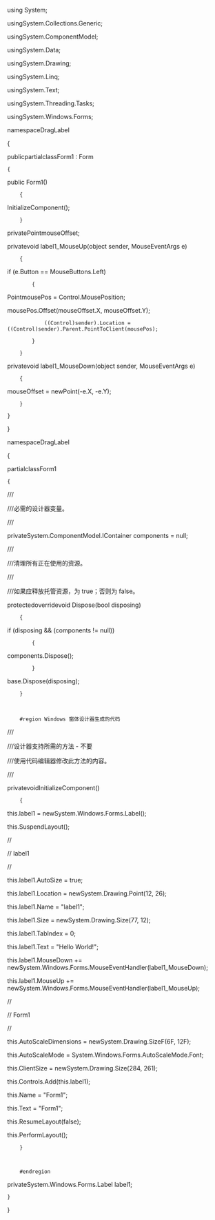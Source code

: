 using System;
 
usingSystem.Collections.Generic;
 
usingSystem.ComponentModel;
 
usingSystem.Data;
 
usingSystem.Drawing;
 
usingSystem.Linq;
 
usingSystem.Text;
 
usingSystem.Threading.Tasks;
 
usingSystem.Windows.Forms;
 
 
 
namespaceDragLabel
 
{
 
publicpartialclassForm1 : Form
 
    {
 
public Form1()
 
        {
 
InitializeComponent();
 
        }
 
 
 
privatePointmouseOffset;
 
 
 
 
 
privatevoid label1_MouseUp(object sender, MouseEventArgs e)
 
        {
 
if (e.Button == MouseButtons.Left)
 
            {
 
PointmousePos = Control.MousePosition;
 
mousePos.Offset(mouseOffset.X, mouseOffset.Y);
 
                ((Control)sender).Location = ((Control)sender).Parent.PointToClient(mousePos);
 
            }
 
        }
 
 
 
privatevoid label1_MouseDown(object sender, MouseEventArgs e)
 
        {
 
mouseOffset = newPoint(-e.X, -e.Y);
 
        }
 
    }
 
}
 
 
 
namespaceDragLabel
 
{
 
partialclassForm1
 
    {
 
///<summary>
 
///必需的设计器变量。
 
///</summary>
 
privateSystem.ComponentModel.IContainer components = null;
 
 
 
///<summary>
 
///清理所有正在使用的资源。
 
///</summary>
 
///<param name="disposing">如果应释放托管资源，为 true；否则为 false。</param>
 
protectedoverridevoid Dispose(bool disposing)
 
        {
 
if (disposing && (components != null))
 
            {
 
components.Dispose();
 
            }
 
base.Dispose(disposing);
 
        }
 
 
 
        #region Windows 窗体设计器生成的代码
 
 
 
///<summary>
 
///设计器支持所需的方法 - 不要
 
///使用代码编辑器修改此方法的内容。
 
///</summary>
 
privatevoidInitializeComponent()
 
        {
 
this.label1 = newSystem.Windows.Forms.Label();
 
this.SuspendLayout();
 
//
 
// label1
 
//
 
this.label1.AutoSize = true;
 
this.label1.Location = newSystem.Drawing.Point(12, 26);
 
this.label1.Name = "label1";
 
this.label1.Size = newSystem.Drawing.Size(77, 12);
 
this.label1.TabIndex = 0;
 
this.label1.Text = "Hello World!";
 
this.label1.MouseDown += newSystem.Windows.Forms.MouseEventHandler(label1_MouseDown);
 
this.label1.MouseUp += newSystem.Windows.Forms.MouseEventHandler(label1_MouseUp);
 
 
 
//
 
// Form1
 
//
 
this.AutoScaleDimensions = newSystem.Drawing.SizeF(6F, 12F);
 
this.AutoScaleMode = System.Windows.Forms.AutoScaleMode.Font;
 
this.ClientSize = newSystem.Drawing.Size(284, 261);
 
this.Controls.Add(this.label1);
 
this.Name = "Form1";
 
this.Text = "Form1";
 
this.ResumeLayout(false);
 
this.PerformLayout();
 
 
 
        }
 
 
 
        #endregion
 
 
 
privateSystem.Windows.Forms.Label label1;
 
 
 
    }
 
}
